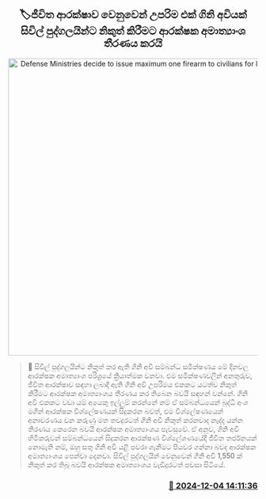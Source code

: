 <p align='center'><b><h2 align='center' title='Defense Ministries decide to issue maximum one firearm to civilians for life protection'>🏷ජීවිත ආරක්ෂාව වෙනුවෙන් උපරිම එක් ගිනි අවියක් සිවිල් පුද්ගලයින්ට නිකුත් කිරීමට ආරක්ෂක අමාත්‍යාංශ තීරණය කරයි</h2></b></p>
<p align='center'><img src='https://helakuru.sgp1.cdn.digitaloceanspaces.com/esana/images/lib/pistol-gun.jpg' width='600' alt='Defense Ministries decide to issue maximum one firearm to civilians for life protection'></p>

>📝 සිවිල් පුද්ගලයින්ට නිකුත් කර ඇති ගිනි අවි සම්බන්ධ සමීක්ෂණය මේ දිනවල ආරක්ෂක අමාත්‍යාංශ පරිශ්‍රයේ ක්‍රියාත්මක වනවා.
එම සමීක්ෂණවලින් අනතුරුව, ජීවිත ආරක්ෂාව සඳහා ලබාදී ඇති ගිනි අවි උපරිමය එකකට යටත්ව නිකුත් කිරීමට ආරක්ෂක අමාත්‍යාංශය තීරණය කර තිබෙන බවයි සඳහන් වන්නේ.
ගිනි අවි එකකට වඩා යම් අයෙකු ඉල්ලුම් කරන්නේ නම් ඒ සම්බන්ධයෙන් බුද්ධි අංශ මගින් ආරක්ෂක විශ්ලේෂණයක් සිදුකරන බවත්, එම විශ්ලේෂණයෙන් අනාවරණය වන කරුණු මත තවදුරටත් ගිනි අවි නිකුත් කරනවාද නැද්ද යන්න තීරණය කෙරෙන බවයි ආරක්ෂක අමාත්‍යාංශය පැවසුවේ.
ඒ අනුව, ගිනි අවි හිමිකරුවන් සම්බන්ධයෙන් සිදුකරන ආරක්ෂණ විශ්ලේශණයේදී ජීවිත තර්ජනයක් නොමැති නම්, ඔහු සතු ගිනි අවි යළි පවරා ගැනීමට පියවර ගන්නා බවද ආරක්ෂක අමාත්‍යාංශය පෙන්වා දෙනවා.
සිවිල් පුද්ගලයින් වෙනුවෙන් ගිනි අවි 1,550 ක් නිකුත් කර තිබූ බවයි ආරක්ෂක අමාත්‍යාංශය වැඩිදුරටත් පවසා සිටියේ.


<h3 align='right'><a href='https://www.helakuru.lk/esana/p/105647/'>📅 2024-12-04 14:11:36</a></h3>
